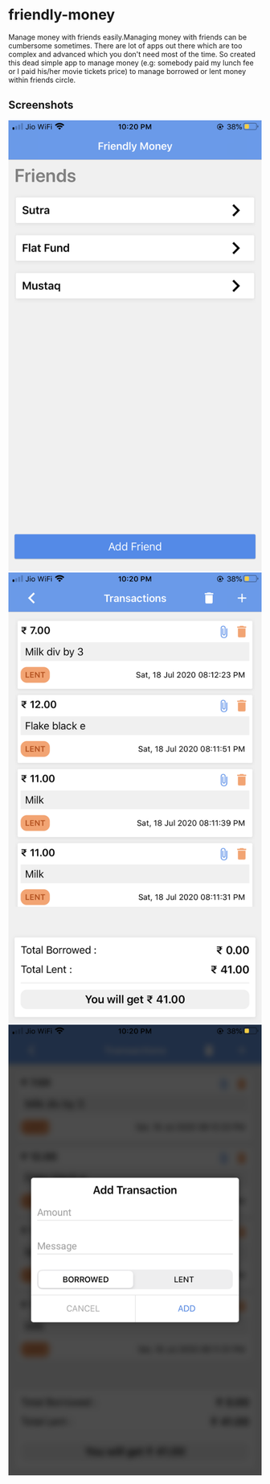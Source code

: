 # friendly-money
Manage money with friends easily.Managing money with friends can be cumbersome sometimes. There are lot of apps out there which are too complex and advanced which you don't need most of the time.
So created this dead simple app to manage money (e.g: somebody paid my lunch fee or I paid his/her movie tickets price) to manage borrowed or lent money within friends circle.

## Screenshots

![friends list](./screenshots/friends_list.PNG "Friends List")
![transactions](./screenshots/transactions.PNG "Transactions")
![add transaction](./screenshots/add_transaction.PNG "Add Transaction")
